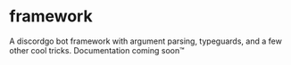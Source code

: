 # framework
A discordgo bot framework with argument parsing, typeguards, and a few other cool tricks. Documentation coming soon:tm:
